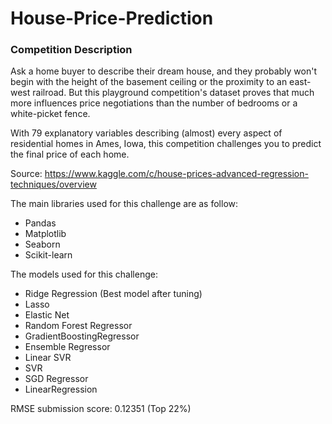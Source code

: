 # House-Price-Prediction

### Competition Description
Ask a home buyer to describe their dream house, and they probably won't begin with the height of the basement ceiling or the proximity to an east-west railroad. But this playground competition's dataset proves that much more influences price negotiations than the number of bedrooms or a white-picket fence.

With 79 explanatory variables describing (almost) every aspect of residential homes in Ames, Iowa, this competition challenges you to predict the final price of each home.

Source: https://www.kaggle.com/c/house-prices-advanced-regression-techniques/overview

The main libraries used for this challenge are as follow:

* Pandas
* Matplotlib
* Seaborn
* Scikit-learn

The models used for this challenge:
* Ridge Regression (Best model after tuning)
* Lasso
* Elastic Net
* Random Forest Regressor
* GradientBoostingRegressor
* Ensemble Regressor
* Linear SVR
* SVR
* SGD Regressor
* LinearRegression


RMSE submission score:
0.12351 (Top 22%)


